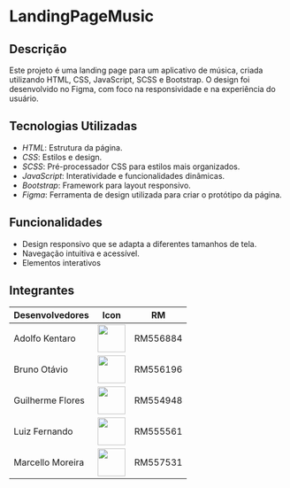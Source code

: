 # LandingPageMusic

## Descrição

Este projeto é uma landing page para um aplicativo de música, criada utilizando HTML, CSS, JavaScript, SCSS e Bootstrap. O design foi desenvolvido no Figma, com foco na responsividade e na experiência do usuário.

## Tecnologias Utilizadas

- *HTML*: Estrutura da página.
- *CSS*: Estilos e design.
- *SCSS*: Pré-processador CSS para estilos mais organizados.
- *JavaScript*: Interatividade e funcionalidades dinâmicas.
- *Bootstrap*: Framework para layout responsivo.
- *Figma*: Ferramenta de design utilizada para criar o protótipo da página.

## Funcionalidades

- Design responsivo que se adapta a diferentes tamanhos de tela.
- Navegação intuitiva e acessível.
- Elementos interativos

<h2>Integrantes</h2>
<table>
  <thead>
    <tr>
      <th>Desenvolvedores</th> 
      <th>Icon</th>
      <th>RM</th>
    </tr>
  </thead>
  <tbody>
    <tr>
      <td>Adolfo Kentaro</td>
      <td>
        <a href="https://github.com/MarcelloFMoreira">
          <img src="https://avatars.githubusercontent.com/u/125566679?v=4" height="50" style="max-width: 100%;">
        </a>
      </td>
      <td>RM556884</td>
    </tr>
    <tr>
      <td>Bruno Otávio</td>
      <td>
        <a href="https://github.com/MarcelloFMoreira">
          <img src="https://avatars.githubusercontent.com/u/162759544?v=4" height="50" style="max-width: 100%;">
        </a>
      </td>
      <td>RM556196</td>
    </tr>
    <tr>
      <td>Guilherme Flores</td>
      <td>
        <a href="https://github.com/MarcelloFMoreira">
          <img src="https://avatars.githubusercontent.com/u/111022630?v=4" height="50" style="max-width: 100%;">
        </a>
      </td>
      <td>RM554948</td>
    </tr>
    <tr>
      <td>Luiz Fernando</td>
      <td>
        <a href="https://github.com/MarcelloFMoreira">
          <img src="https://avatars.githubusercontent.com/u/84513178?v=4" height="50" style="max-width: 100%;">
        </a>
      </td>
      <td>RM555561</td>
    </tr>
    <tr>
      <td>Marcello Moreira</td>
      <td>
        <a href="https://github.com/MarcelloFMoreira">
          <img src="https://avatars.githubusercontent.com/u/161846509?v=4" height="50" style="max-width: 100%;">
        </a>
      </td>
      <td>RM557531</td>
    </tr>
  </tbody>
</table>
